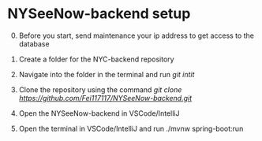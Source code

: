 # NYSeeNow-backend setup
0. Before you start, send maintenance your ip address to get access to the database

1. Create a folder for the NYC-backend repository 

2. Navigate into the folder in the terminal and run _git intit_

3. Clone the repository using the command _git clone https://github.com/Fei117117/NYSeeNow-backend.git_

4. Open the NYSeeNow-backend in VSCode/IntelliJ

5. Open the terminal in VSCode/IntelliJ and run ./mvnw spring-boot:run
